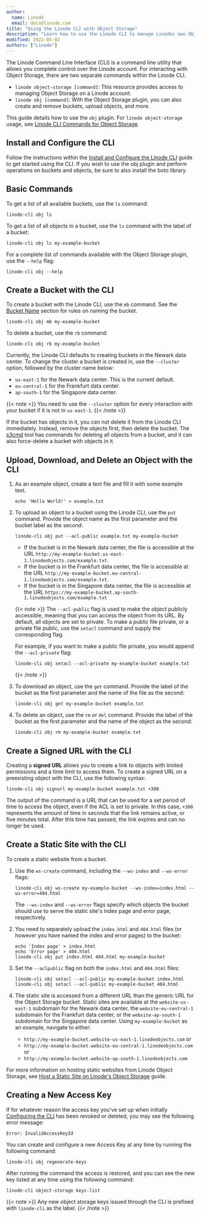 ```yaml
---
author:
  name: Linode
  email: docs@linode.com
title: "Using the Linode CLI with Object Storage"
description: "Learn how to use the Linode CLI to manage Linodes own Object Storage solution."
modified: 2022-05-02
authors: ["Linode"]
---
```


The Linode Command Line Interface (CLI) is a command line utility that allows you complete control over the Linode account. For interacting with Object Storage, there are two separate commands within the Linode CLI.

- `linode object-storage [command]`: This resource provides access to managing Object Storage on a Linode account.
- `linode obj [command]`: With the Object Storage plugin, you can also create and remove buckets, upload objects, and more.

This guide details how to use the `obj` plugin. For `linode object-storage` usage, see [Linode CLI Commands for Object Storage](/docs/products/tools/cli/guides/object-storage/).

## Install and Configure the CLI

Follow the instructions within the [Install and Configure the Linode CLI](/docs/products/tools/cli/guides/install/) guide to get started using the CLI. If you wish to use the obj plugin and perform operations on buckets and objects, be sure to also install the boto library.

## Basic Commands

To get a list of all available buckets, use the `ls` command:

    linode-cli obj ls

To get a list of all objects in a bucket, use the `ls` command with the label of a bucket:

    linode-cli obj ls my-example-bucket

For a complete list of commands available with the Object Storage plugin, use the `--help` flag:

    linode-cli obj --help

## Create a Bucket with the CLI

To create a bucket with the Linode CLI, use the `mb` command. See the [Bucket Name](#bucket-names) section for rules on naming the bucket.

    linode-cli obj mb my-example-bucket

To delete a bucket, use the `rb` command:

    linode-cli obj rb my-example-bucket

Currently, the Linode CLI defaults to creating buckets in the Newark data center. To change the cluster a bucket is created in, use the `--cluster` option, followed by the cluster name below:

  - `us-east-1` for the Newark data center. This is the current default.
  - `eu-central-1` for the Frankfurt data center.
  - `ap-south-1` for the Singapore data center.

{{< note >}}
You need to use the `--cluster` option for every interaction with your bucket if it is not in `us-east-1`.
{{< /note >}}

If the bucket has objects in it, you can not delete it from the Linode CLI immediately. Instead, remove the objects first, then delete the bucket. The [s3cmd](/docs/products/storage/object-storage/guides/s3cmd/) tool has commands for deleting all objects from a bucket, and it can also force-delete a bucket with objects in it.

## Upload, Download, and Delete an Object with the CLI

1.  As an example object, create a text file and fill it with some example text.

        echo 'Hello World!' > example.txt

1.  To upload an object to a bucket using the Linode CLI, use the `put` command. Provide the object name as the first parameter and the bucket label as the second:

        linode-cli obj put --acl-public example.txt my-example-bucket

    - If the bucket is in the Newark data center, the file is accessible at the URL `http://my-example-bucket.us-east-1.linodeobjects.com/example.txt`.
    - If the bucket is in the Frankfurt data center, the file is accessible at the URL `http://my-example-bucket.eu-central-1.linodeobjects.com/example.txt`.
    - If the bucket is in the Singapore data center, the file is accessible at the URL `https://my-example-bucket.ap-south-1.linodeobjects.com/example.txt`

    {{< note >}}
    The `--acl-public` flag is used to make the object publicly accessible, meaning that you can access the object from its URL. By default, all objects are set to private. To make a public file private, or a private file public, use the `setacl` command and supply the corresponding flag.

    For example, if you want to make a public file private, you would append the `--acl-private` flag:

        linode-cli obj setacl --acl-private my-example-bucket example.txt
    {{< /note >}}

1.  To download an object, use the `get` command. Provide the label of the bucket as the first parameter and the name of the file as the second:

        linode-cli obj get my-example-bucket example.txt

1.  To delete an object, use the `rm` or `del` command. Provide the label of the bucket as the first parameter and the name of the object as the second:

        linode-cli obj rm my-example-bucket example.txt

## Create a Signed URL with the CLI

Creating a **signed URL** allows you to create a link to objects with limited permissions and a time limit to access them. To create a signed URL on a preexisting object with the CLI, use the following syntax:

    linode-cli obj signurl my-example-bucket example.txt +300

The output of the command is a URL that can be used for a set period of time to access the object, even if the ACL is set to private. In this case, `+300` represents the amount of time in seconds that the link remains active, or five minutes total. After this time has passed, the link expires and can no longer be used.

## Create a Static Site with the CLI

To create a static website from a bucket:

1.  Use the `ws-create` command, including the `--ws-index` and `--ws-error` flags:

        linode-cli obj ws-create my-example-bucket --ws-index=index.html --ws-error=404.html

    The `--ws-index` and `--ws-error` flags specify which objects the bucket should use to serve the static site's index page and error page, respectively.

1.  You need to separately upload the `index.html` and `404.html` files (or however you have named the index and error pages) to the bucket:

        echo 'Index page' > index.html
        echo 'Error page' > 404.html
        linode-cli obj put index.html 404.html my-example-bucket

1.  Set the `--aclpublic` flag on both the `index.html` and `404.html` files:

        linode-cli obj setacl --acl-public my-example-bucket index.html
        linode-cli obj setacl --acl-public my-example-bucket 404.html

1.  The static site is accessed from a different URL than the generic URL for the Object Storage bucket. Static sites are available at the `website-us-east-1` subdomain for the Newark data center, the `website-eu-central-1` subdomain for the Frankfurt data center, or the `website-ap-south-1` subdomain for the Singapore data center. Using `my-example-bucket` as an example, navigate to either:

    - `http://my-example-bucket.website-us-east-1.linodeobjects.com` or
    - `http://my-example-bucket.website-eu-central-1.linodeobjects.com` or
    - `http://my-example-bucket.website-ap-south-1.linodeobjects.com`

For more information on hosting static websites from Linode Object Storage, see [Host a Static Site on Linode's Object Storage](/docs/guides/host-static-site-object-storage/) guide.

## Creating a New Access Key

If for whatever reason the access key you've set up when initially [Configuring the CLI](#install-and-configure-the-cli) has been revoked or deleted, you may see the following error message:

```output
Error: InvalidAccessKeyId
```

You can create and configure a new Access Key at any time by running the following command:

    linode-cli obj regenerate-keys

After running the command the access is restored, and you can see the new key listed at any time using the following command:

    linode-cli object-storage keys-list

{{< note >}}
Any new object storage keys issued through the CLI is prefixed with `linode-cli` as the label.
{{< /note >}}